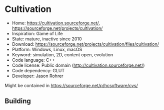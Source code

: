 # Cultivation

- Home: https://cultivation.sourceforge.net/, https://sourceforge.net/projects/cultivation/
- Inspiration: Game of Life
- State: mature, inactive since 2010
- Download: https://sourceforge.net/projects/cultivation/files/cultivation/
- Platform: Windows, Linux, macOS
- Keyword: simulation, 2D, content open, evolution
- Code language: C++
- Code license: Public domain (http://cultivation.sourceforge.net/)
- Code dependency: GLUT
- Developer: Jason Rohrer

Might be contained in https://sourceforge.net/p/hcsoftware/cvs/

## Building
